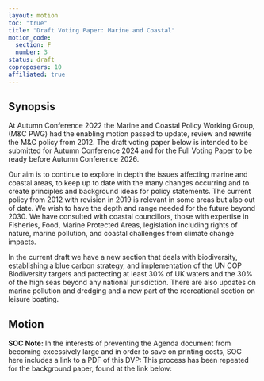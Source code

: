 ```yaml
---
layout: motion
toc: "true"
title: "Draft Voting Paper: Marine and Coastal"
motion_code:
  section: F
  number: 3
status: draft
coproposers: 10
affiliated: true
---
```

## Synopsis

At Autumn Conference 2022 the Marine and Coastal Policy Working Group, (M&C PWG) had the enabling motion passed to update, review and rewrite the M&C policy from 2012. The draft voting paper below is intended to be submitted for Autumn Conference 2024 and for the Full Voting Paper to be ready before Autumn Conference 2026.

Our aim is to continue to explore in depth the issues affecting marine and coastal areas, to keep up to date with the many changes occurring and to create principles and background ideas for policy statements. The current policy from 2012 with revision in 2019 is relevant in some areas but also out of date. We wish to have the depth and range needed for the future beyond 2030. We have consulted with coastal councillors, those with expertise in Fisheries, Food, Marine Protected Areas, legislation including rights of nature, marine pollution, and coastal challenges from climate change impacts.

In the current draft we have a new section that deals with biodiversity, establishing a blue carbon strategy, and implementation of the UN COP Biodiversity targets and protecting at least 30% of UK waters and the 30% of the high seas beyond any national jurisdiction. There are also updates on marine pollution and dredging and a new part of the recreational section on leisure boating.

## Motion

<p class="alert d-inline-block alert-primary"><strong>SOC Note: </strong> In the interests of preventing the Agenda document from becoming excessively large and in order to save on printing costs, SOC here includes a link to a PDF of this DVP:  <https://spaces.greenparty.org.uk/file/file/download?guid=0272cba7-9b08-4282-a17b-c8c3dd4bf84b&hash_sha1=29ce27a3>  This process has been repeated for the background paper, found at the link below:  <https://spaces.greenparty.org.uk/file/file/download?guid=68864167-4bd9-4cae-89b9-9d27b08a2bee&hash_sha1=45b5a2c4></p>